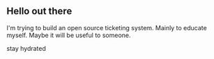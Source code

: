 ## Hello out there
I'm trying to build an open source ticketing system. Mainly to educate myself. Maybe it will be useful to someone.   

stay hydrated
